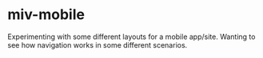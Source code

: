 # miv-mobile

Experimenting with some different layouts for a mobile app/site. Wanting to see how navigation works in some different scenarios.
